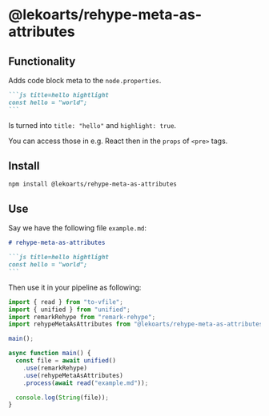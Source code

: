# @lekoarts/rehype-meta-as-attributes

## Functionality

Adds code block meta to the `node.properties`.

````md
```js title=hello hightlight
const hello = "world";
```
````

Is turned into `title: "hello"` and `highlight: true`.

You can access those in e.g. React then in the `props` of `<pre>` tags.

## Install

```shell
npm install @lekoarts/rehype-meta-as-attributes
```

## Use

Say we have the following file `example.md`:

````md
# rehype-meta-as-attributes

```js title=hello hightlight
const hello = "world";
```
````

Then use it in your pipeline as following:

```js
import { read } from "to-vfile";
import { unified } from "unified";
import remarkRehype from "remark-rehype";
import rehypeMetaAsAttributes from "@lekoarts/rehype-meta-as-attributes";

main();

async function main() {
  const file = await unified()
    .use(remarkRehype)
    .use(rehypeMetaAsAttributes)
    .process(await read("example.md"));

  console.log(String(file));
}
```
